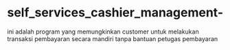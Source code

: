 # self_services_cashier_management-
ini adalah program yang memungkinkan customer untuk melakukan transaksi pembayaran secara mandiri tanpa bantuan petugas pembayaran
